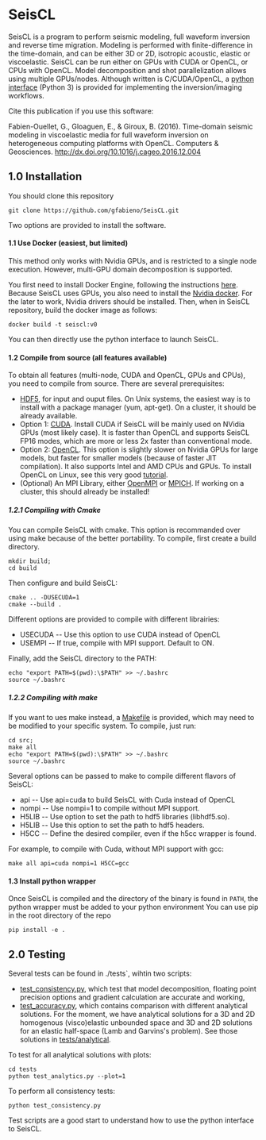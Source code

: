 
# SeisCL

SeisCL is a program to perform seismic modeling, full waveform inversion and reverse time migration.
Modeling is performed with finite-difference in the time-domain, and can be either 3D or 2D,
isotropic acoustic, elastic or viscoelastic.
SeisCL can be run either on GPUs with CUDA or OpenCL, or CPUs with OpenCL.
Model decomposition and shot parallelization allows using multiple GPUs/nodes.
Although written is C/CUDA/OpenCL, a [python interface](SeisCL/SeisCL.py) (Python 3)
is provided for implementing the inversion/imaging workflows.

Cite this publication if you use this software:

Fabien-Ouellet, G., Gloaguen, E., & Giroux, B. (2016). Time-domain seismic modeling in
viscoelastic media for full waveform inversion on heterogeneous computing platforms with
OpenCL. Computers & Geosciences. <http://dx.doi.org/10.1016/j.cageo.2016.12.004>

## 1.0 Installation

You should clone this repository

    git clone https://github.com/gfabieno/SeisCL.git

Two options are provided to install the software.

#### 1.1 Use Docker (easiest, but limited)

This method only works with Nvidia GPUs, and is restricted to a single node execution.
However, multi-GPU domain decomposition is supported.

You first need to install Docker Engine, following the instructions [here](https://docs.docker.com/install/).
Because SeisCL uses GPUs, you also need to install the [Nvidia docker](https://github.com/NVIDIA/nvidia-docker).
For the later to work, Nvidia drivers should be installed.
Then, when in SeisCL repository, build the docker image as follows:

    docker build -t seiscl:v0

You can then directly use the python interface to launch SeisCL.

#### 1.2 Compile from source (all features available)

To obtain all features (multi-node, CUDA and OpenCL, GPUs and CPUs), you need to compile from source.
There are several prerequisites:
*   [HDF5](https://www.hdfgroup.org/about-us/), for input and ouput files. On Unix systems,
the easiest way is to install with a package manager (yum, apt-get). On a cluster, it should be already available.
*  Option 1: [CUDA](https://developer.nvidia.com/cuda-toolkit). Install CUDA if SeisCL will
be mainly used on NVidia GPUs (most likely case). It is faster than OpenCL and supports
SeisCL FP16 modes, which are more or less 2x faster than conventional mode.
*  Option 2: [OpenCL](https://www.khronos.org/opencl/). This option is slightly slower on
Nvidia GPUs for large models, but faster for smaller models (because of faster JIT compilation).
It also supports Intel and AMD CPUs and GPUs. To install OpenCL on Linux, see this very good [tutorial](
https://wiki.tiker.net/OpenCLHowTo).
*  (Optional) An MPI Library, either [OpenMPI](https://www.open-mpi.org)
or [MPICH](https://www.mpich.org). If working on a cluster, this should already be installed!

##### 1.2.1 Compiling with Cmake

You can compile SeisCL with cmake. This option is recommanded over using make 
because of the better portability. To compile, first create a build directory.

    mkdir build;
    cd build

Then configure and build SeisCL:

    cmake .. -DUSECUDA=1
    cmake --build .

Different options are provided to compile with different librairies:
* USECUDA -- Use this option to use CUDA instead of OpenCL
* USEMPI  -- If true, compile with MPI support. Default to ON.

Finally, add the SeisCL directory to the PATH:

    echo "export PATH=$(pwd):\$PATH" >> ~/.bashrc
    source ~/.bashrc

##### 1.2.2 Compiling with make

If you want to ues make instead, a [Makefile](src/Makefile) is provided, which 
may need to be modified to your specific system.
To compile, just run:

    cd src;
    make all
    echo "export PATH=$(pwd):\$PATH" >> ~/.bashrc
    source ~/.bashrc

[comment]: <> (Note also that the variable CUDA_PATH must be defined. If not, find the cuda )

[comment]: <> (directory and define CUDA_PATH:)

[comment]: <> (    echo "export CUDA_PATH=/usr/local/cuda" >> ~/.bashrc    )

Several options can be passed to make to compile different flavors of SeisCL:
* api -- Use api=cuda to build SeisCL with Cuda instead of OpenCL
* nompi -- Use nompi=1 to compile without MPI support.
* H5LIB -- Use option to set the path to hdf5 libraries (libhdf5.so).
* H5LIB -- Use this option to set the path to hdf5 headers.
* H5CC -- Define the desired compiler, even if the h5cc wrapper is found.

For example, to compile with Cuda, without MPI support with gcc:

    make all api=cuda nompi=1 H5CC=gcc

#### 1.3 Install python wrapper
Once SeisCL is compiled and the directory of the binary is found in `PATH`, the 
python wrapper must be added to your python environment You can use pip in 
the root directory of the repo

    pip install -e .

## 2.0 Testing

Several tests can be found in ./tests`, wihtin two scripts:
* [test_consistency.py](tests/test_consistency.py), which test that model decomposition,
floating point precision options and gradient calculation are accurate and working,
* [test_accuracy.py](tests/test_accuracy.py), which contains comparison with different analytical solutions. For the
moment, we have analytical solutions for a 3D and 2D homogenous (visco)elastic unbounded space
and 3D and 2D solutions for an elastic half-space (Lamb and Garvins's problem). See those
solutions in [tests/analytical](tests/analytical).

To test for all analytical solutions with plots:

    cd tests
    python test_analytics.py --plot=1

To perform all consistency tests:

    python test_consistency.py

Test scripts are a good start to understand how to use the python interface to SeisCL.





